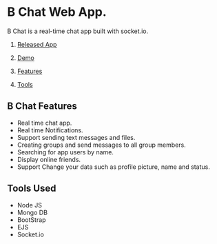 # B Chat Web App.
B Chat is a real-time chat app built with socket.io.

1) [Released App](https://besh-chat.herokuapp.com)

2) [Demo](https://www.youtube.com/watch?app=desktop&v=BZ5_daIlm0o)

3) [Features](B-Chat-Features)

4) [Tools](Tools-Used)

## B Chat Features
- Real time chat app.
- Real time Notifications.
- Support sending text messages and files.
- Creating groups and send messages to all group members.
- Searching for app users by name.
- Display online friends.
- Support Change your data such as profile picture, name and status.

## Tools Used
- Node JS 
- Mongo DB
- BootStrap
- EJS 
- Socket.io

